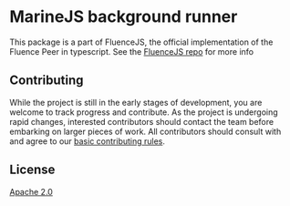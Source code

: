 # MarineJS background runner

This package is a part of FluenceJS, the official implementation of the Fluence Peer in typescript. See the [FluenceJS repo](https://github.com/fluencelabs/fluence-js) for more info

## Contributing

While the project is still in the early stages of development, you are welcome to track progress and contribute. As the project is undergoing rapid changes, interested contributors should contact the team before embarking on larger pieces of work. All contributors should consult with and agree to our [basic contributing rules](CONTRIBUTING.md).

## License

[Apache 2.0](LICENSE)
